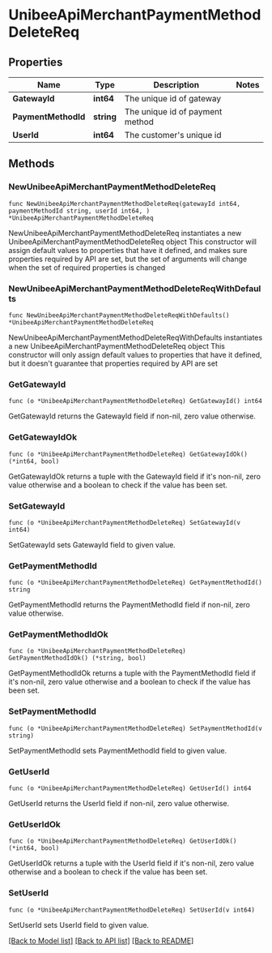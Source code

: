 # UnibeeApiMerchantPaymentMethodDeleteReq

## Properties

Name | Type | Description | Notes
------------ | ------------- | ------------- | -------------
**GatewayId** | **int64** | The unique id of gateway | 
**PaymentMethodId** | **string** | The unique id of payment method | 
**UserId** | **int64** | The customer&#39;s unique id | 

## Methods

### NewUnibeeApiMerchantPaymentMethodDeleteReq

`func NewUnibeeApiMerchantPaymentMethodDeleteReq(gatewayId int64, paymentMethodId string, userId int64, ) *UnibeeApiMerchantPaymentMethodDeleteReq`

NewUnibeeApiMerchantPaymentMethodDeleteReq instantiates a new UnibeeApiMerchantPaymentMethodDeleteReq object
This constructor will assign default values to properties that have it defined,
and makes sure properties required by API are set, but the set of arguments
will change when the set of required properties is changed

### NewUnibeeApiMerchantPaymentMethodDeleteReqWithDefaults

`func NewUnibeeApiMerchantPaymentMethodDeleteReqWithDefaults() *UnibeeApiMerchantPaymentMethodDeleteReq`

NewUnibeeApiMerchantPaymentMethodDeleteReqWithDefaults instantiates a new UnibeeApiMerchantPaymentMethodDeleteReq object
This constructor will only assign default values to properties that have it defined,
but it doesn't guarantee that properties required by API are set

### GetGatewayId

`func (o *UnibeeApiMerchantPaymentMethodDeleteReq) GetGatewayId() int64`

GetGatewayId returns the GatewayId field if non-nil, zero value otherwise.

### GetGatewayIdOk

`func (o *UnibeeApiMerchantPaymentMethodDeleteReq) GetGatewayIdOk() (*int64, bool)`

GetGatewayIdOk returns a tuple with the GatewayId field if it's non-nil, zero value otherwise
and a boolean to check if the value has been set.

### SetGatewayId

`func (o *UnibeeApiMerchantPaymentMethodDeleteReq) SetGatewayId(v int64)`

SetGatewayId sets GatewayId field to given value.


### GetPaymentMethodId

`func (o *UnibeeApiMerchantPaymentMethodDeleteReq) GetPaymentMethodId() string`

GetPaymentMethodId returns the PaymentMethodId field if non-nil, zero value otherwise.

### GetPaymentMethodIdOk

`func (o *UnibeeApiMerchantPaymentMethodDeleteReq) GetPaymentMethodIdOk() (*string, bool)`

GetPaymentMethodIdOk returns a tuple with the PaymentMethodId field if it's non-nil, zero value otherwise
and a boolean to check if the value has been set.

### SetPaymentMethodId

`func (o *UnibeeApiMerchantPaymentMethodDeleteReq) SetPaymentMethodId(v string)`

SetPaymentMethodId sets PaymentMethodId field to given value.


### GetUserId

`func (o *UnibeeApiMerchantPaymentMethodDeleteReq) GetUserId() int64`

GetUserId returns the UserId field if non-nil, zero value otherwise.

### GetUserIdOk

`func (o *UnibeeApiMerchantPaymentMethodDeleteReq) GetUserIdOk() (*int64, bool)`

GetUserIdOk returns a tuple with the UserId field if it's non-nil, zero value otherwise
and a boolean to check if the value has been set.

### SetUserId

`func (o *UnibeeApiMerchantPaymentMethodDeleteReq) SetUserId(v int64)`

SetUserId sets UserId field to given value.



[[Back to Model list]](../README.md#documentation-for-models) [[Back to API list]](../README.md#documentation-for-api-endpoints) [[Back to README]](../README.md)


